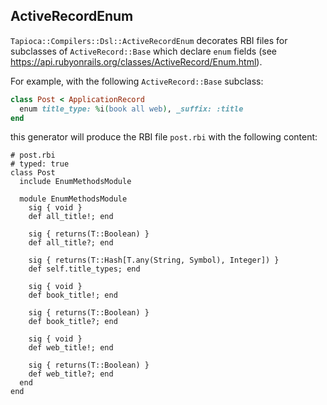 ## ActiveRecordEnum

`Tapioca::Compilers::Dsl::ActiveRecordEnum` decorates RBI files for subclasses of
`ActiveRecord::Base` which declare `enum` fields
(see https://api.rubyonrails.org/classes/ActiveRecord/Enum.html).

For example, with the following `ActiveRecord::Base` subclass:

~~~rb
class Post < ApplicationRecord
  enum title_type: %i(book all web), _suffix: :title
end
~~~

this generator will produce the RBI file `post.rbi` with the following content:

~~~rbi
# post.rbi
# typed: true
class Post
  include EnumMethodsModule

  module EnumMethodsModule
    sig { void }
    def all_title!; end

    sig { returns(T::Boolean) }
    def all_title?; end

    sig { returns(T::Hash[T.any(String, Symbol), Integer]) }
    def self.title_types; end

    sig { void }
    def book_title!; end

    sig { returns(T::Boolean) }
    def book_title?; end

    sig { void }
    def web_title!; end

    sig { returns(T::Boolean) }
    def web_title?; end
  end
end
~~~
